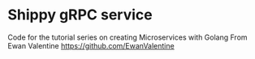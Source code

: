 Shippy gRPC service
============================

Code for the tutorial series on creating Microservices with Golang
From Ewan Valentine https://github.com/EwanValentine
